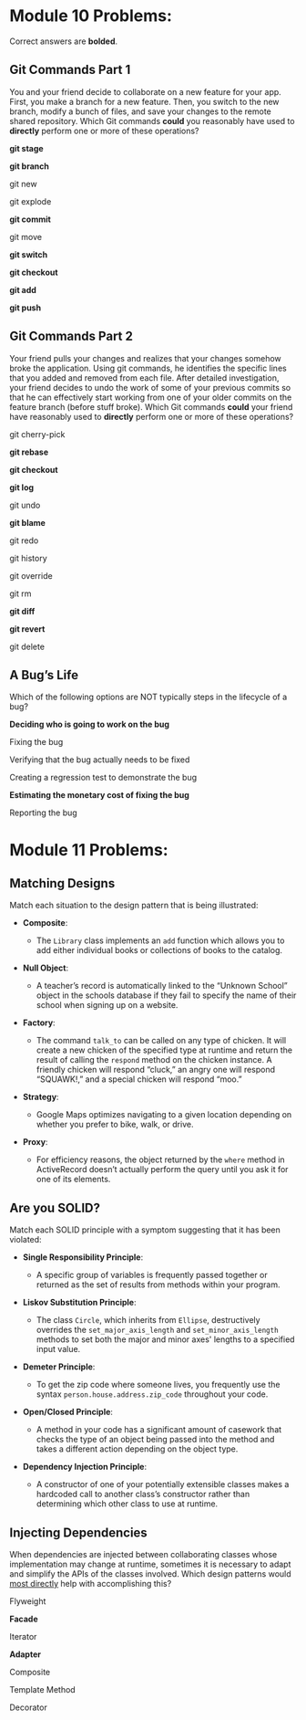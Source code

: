 # **Module 10 Problems:**

Correct answers are **bolded**.

## Git Commands Part 1

You and your friend decide to collaborate on a new feature for your app. First, you make a branch for a new feature. Then, you switch to the new branch, modify a bunch of files, and save your changes to the remote shared repository. Which Git commands **could** you reasonably have used to **directly** perform one or more of these operations?

**git stage**

**git branch**

git new 

git explode

**git commit**

git move

**git switch**

**git checkout**

**git add**

**git push**

## Git Commands Part 2

Your friend pulls your changes and realizes that your changes somehow broke the application. Using git commands, he identifies the specific lines that you added and removed from each file. After detailed investigation, your friend decides to undo the work of some of your previous commits so that he can effectively start working from one of your older commits on the feature branch (before stuff broke). Which Git commands **could** your friend have reasonably used to **directly** perform one or more of these operations?

git cherry-pick

**git rebase**

**git checkout**

**git log**

git undo

**git blame**

git redo

git history

git override

git rm

**git diff**

**git revert**

git delete

## A Bug’s Life

Which of the following options are NOT typically steps in the lifecycle of a bug?

**Deciding who is going to work on the bug**

Fixing the bug

Verifying that the bug actually needs to be fixed

Creating a regression test to demonstrate the bug

**Estimating the monetary cost of fixing the bug**

Reporting the bug


# **Module 11 Problems:**

## Matching Designs

Match each situation to the design pattern that is being illustrated:

- **Composite**:
  - The `Library` class implements an `add` function which allows you to add either individual books or collections of books to the catalog.

- **Null Object**:
  - A teacher’s record is automatically linked to the “Unknown School” object in the schools database if they fail to specify the name of their school when signing up on a website.

- **Factory**:
  - The command `talk_to` can be called on any type of chicken. It will create a new chicken of the specified type at runtime and return the result of calling the `respond` method on the chicken instance. A friendly chicken will respond “cluck,” an angry one will respond “SQUAWK!,” and a special chicken will respond “moo.”

- **Strategy**:
  - Google Maps optimizes navigating to a given location depending on whether you prefer to bike, walk, or drive.

- **Proxy**:
  - For efficiency reasons, the object returned by the `where` method in ActiveRecord doesn’t actually perform the query until you ask it for one of its elements.

## Are you SOLID?

Match each SOLID principle with a symptom suggesting that it has been violated:

- **Single Responsibility Principle**:
  - A specific group of variables is frequently passed together or returned as the set of results from methods within your program.

- **Liskov Substitution Principle**:
  - The class `Circle`, which inherits from `Ellipse`, destructively overrides the `set_major_axis_length` and `set_minor_axis_length` methods to set both the major and minor axes' lengths to a specified input value.

- **Demeter Principle**:
  - To get the zip code where someone lives, you frequently use the syntax `person.house.address.zip_code` throughout your code.

- **Open/Closed Principle**:
  - A method in your code has a significant amount of casework that checks the type of an object being passed into the method and takes a different action depending on the object type.

- **Dependency Injection Principle**:
  - A constructor of one of your potentially extensible classes makes a hardcoded call to another class’s constructor rather than determining which other class to use at runtime.

## Injecting Dependencies

When dependencies are injected between collaborating classes whose implementation may change at runtime, sometimes it is necessary to adapt and simplify the APIs of the classes involved. Which design patterns would <span style="text-decoration:underline;">most directly</span> help with accomplishing this?

Flyweight

**Facade**

Iterator

**Adapter**

Composite 

Template Method

Decorator
